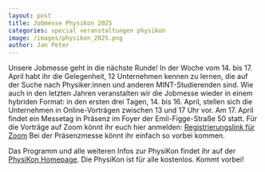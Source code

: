 ```yaml
---
layout: post
title: Jobmesse PhysiKon 2025
categories: special veranstaltungen physikon
image: /images/physikon_2025.png
author: Jan Peter
---
```

Unsere Jobmesse geht in die nächste Runde!
In der Woche vom 14. bis 17. April habt ihr die Gelegenheit, 12 Unternehmen kennen zu lernen, die auf der Suche nach Physiker:innen und anderen MINT-Studierenden sind.
Wie auch in den letzten Jahren veranstalten wir die Jobmesse wieder in einem hybriden Format: 
in den ersten drei Tagen, 14. bis 16. April, stellen sich die Unternehmen in Online-Vorträgen zwischen 13 und 17 Uhr vor. Am 17. April findet ein Messetag in Präsenz im Foyer der Emil-Figge-Straße 50 statt.
Für die Vorträge auf Zoom könnt ihr euch hier anmelden: 
[Registrierungslink für Zoom](https://tu-dortmund.zoom.us/meeting/register/lbq6KdsnRD--O51hqzQPcA#/registration)
Bei der Präsenzmesse könnt ihr einfach so vorbei kommen.

Das Programm und alle weiteren Infos zur PhysiKon findet ihr auf der [PhysiKon Homepage](https://physikon.pep-dortmund.org).
Die PhysiKon ist für alle kostenlos. Kommt vorbei!
